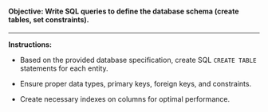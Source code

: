 #### **Objective: Write SQL queries to define the database schema (create tables, set constraints).**

---

**Instructions:**

- Based on the provided database specification, create SQL `CREATE TABLE` statements for each entity.

- Ensure proper data types, primary keys, foreign keys, and constraints.

- Create necessary indexes on columns for optimal performance.
